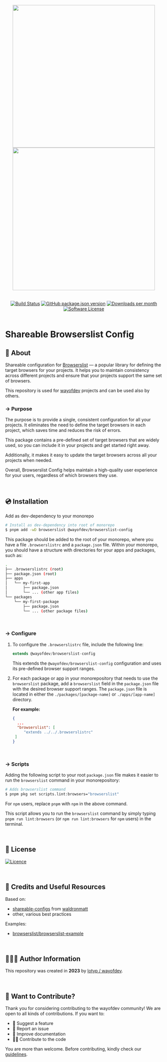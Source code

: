 <br>

<div align="center">
<img width="456" src="https://raw.githubusercontent.com/wayofdev/next-starter-tpl/master/assets/logo.gh-light-mode-only.png#gh-light-mode-only">
<img width="456" src="https://raw.githubusercontent.com/wayofdev/next-starter-tpl/master/assets/logo.gh-dark-mode-only.png#gh-dark-mode-only">
</div>
<br>

<br>

<div align="center">
<a href="https://actions-badge.atrox.dev/wayofdev/npm-shareable-configs/goto"><img alt="Build Status" src="https://img.shields.io/endpoint.svg?url=https%3A%2F%2Factions-badge.atrox.dev%2Fwayofdev%2Fnext-starter-tpl%2Fbadge&style=flat-square"/></a>
<a href="https://www.npmjs.com/package/@wayofdev/browserslist-config"><img alt="GitHub package.json version" src="https://img.shields.io/npm/v/@wayofdev/browserslist-config?style=flat-square"></a>
<a href="https://www.npmjs.com/package/@wayofdev/browserslist-config?activeTab=versions"><img alt="Downloads per month" src="https://img.shields.io/npm/dm/@wayofdev/browserslist-config?style=flat-square"></a>
<a href="LICENSE.md"><img src="https://img.shields.io/github/license/wayofdev/npm-shareable-configs.svg?style=flat-square&color=blue" alt="Software License"/></a>
</div>

<br>

# Shareable Browserslist Config

## 📄 About

Shareable configuration for [Browserslist](https://github.com/browserslist/browserslist) — a popular library for defining the target browsers for your projects. It helps you to maintain consistency across different projects and ensure that your projects support the same set of browsers.

This repository is used for [wayofdev](https://github.com/wayofdev) projects and can be used also by others.

### → Purpose

The purpose is to provide a single, consistent configuration for all your projects. It eliminates the need to define the target browsers in each project, which saves time and reduces the risk of errors.

This package contains a pre-defined set of target browsers that are widely used, so you can include it in your projects and get started right away.

Additionally, it makes it easy to update the target browsers across all your projects when needed.

Overall, Browserslist Config helps maintain a high-quality user experience for your users, regardless of which browsers they use.

<br>

## 💿 Installation

Add as dev-dependency to your monorepo

```bash
# Install as dev-dependency into root of monorepo
$ pnpm add -wD browserslist @wayofdev/browserslist-config
```

This package should be added to the root of your monorepo, where you have a file `.browserslistrc` and a `package.json` file. Within your monorepo, you should have a structure with directories for your apps and packages, such as:

```bash
.
├── .browserslistrc (root)
├── package.json (root)
├── apps
│   └── my-first-app
│       ├── package.json
│       └── ... (other app files)
└── packages
    └── my-first-package
        ├── package.json
        └── ... (other package files)
```

<br>

### → Configure

1. To configure the `.browserslistrc` file, include the following line:

   ```typescript
   extends @wayofdev/browserslist-config
   ```

   This extends the `@wayofdev/browserslist-config` configuration and uses its pre-defined browser support ranges.

2. For each package or app in your monorepository that needs to use the `browserslist` package, add a `browserslist` field in the `package.json` file with the desired browser support ranges. The `package.json` file is located in either the `./packages/[package-name]` or `./apps/[app-name]` directory.

   **For example:**

   ```json
   {
     ...
     "browserslist": [
     	"extends ../../.browserslistrc"
   	]
   }
   ```

<br>

### → Scripts

Adding the following script to your root `package.json` file makes it easier to run the `browserslist` command in your monorepository:

```bash
# Adds browserslist command
$ pnpm pkg set scripts.lint:browsers="browserslist"
```

For `npm` users, replace `pnpm` with `npm` in the above command.

This script allows you to run the `browserslist` command by simply typing `pnpm run lint:browsers` (or `npm run lint:browsers` for `npm` users) in the terminal.

<br>

## 🤝 License

[![Licence](https://img.shields.io/github/license/wayofdev/npm-shareable-configs?style=for-the-badge&color=blue)](./LICENSE)

<br>

## 🧱 Credits and Useful Resources

Based on:

- [shareable-configs](https://github.com/waldronmatt/shareable-configs) from [waldronmatt](https://github.com/waldronmatt)
- other, various best practices

Examples:

- [browserslist/browserslist-example](https://github.com/browserslist/browserslist-example#eslint)

<br>

## 🙆🏼‍♂️ Author Information

This repository was created in **2023** by [lotyp / wayofdev](https://github.com/wayofdev).

<br>

## 🙌 Want to Contribute?

Thank you for considering contributing to the wayofdev community!
We are open to all kinds of contributions. If you want to:

- 🤔 Suggest a feature
- 🐛 Report an issue
- 📖 Improve documentation
- 👨‍💻 Contribute to the code

You are more than welcome. Before contributing, kindly check our [guidelines](https://next-starter-tpl-docs.wayof.dev/contribution).
